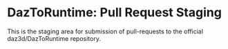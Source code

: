 # DazToRuntime: Pull Request Staging

This is the staging area for submission of pull-requests to the official daz3d/DazToRuntime repository.
